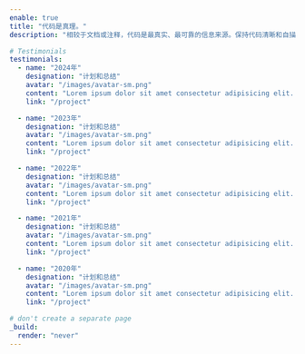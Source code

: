 ```yaml
---
enable: true
title: "代码是真理。"
description: "相较于文档或注释，代码是最真实、最可靠的信息来源。保持代码清晰和自描述性。"

# Testimonials
testimonials:
  - name: "2024年"
    designation: "计划和总结"
    avatar: "/images/avatar-sm.png"
    content: "Lorem ipsum dolor sit amet consectetur adipisicing elit. Qui iusto illo molestias, assumenda expedita commodi inventore non itaque molestiae voluptatum dolore, facilis sapiente, repellat veniam."
    link: "/project"

  - name: "2023年"
    designation: "计划和总结"
    avatar: "/images/avatar-sm.png"
    content: "Lorem ipsum dolor sit amet consectetur adipisicing elit. Qui iusto illo molestias, assumenda expedita commodi inventore non itaque molestiae voluptatum dolore, facilis sapiente, repellat veniam."
    link: "/project"

  - name: "2022年"
    designation: "计划和总结"
    avatar: "/images/avatar-sm.png"
    content: "Lorem ipsum dolor sit amet consectetur adipisicing elit. Qui iusto illo molestias, assumenda expedita commodi inventore non itaque molestiae voluptatum dolore, facilis sapiente, repellat veniam."
    link: "/project"

  - name: "2021年"
    designation: "计划和总结"
    avatar: "/images/avatar-sm.png"
    content: "Lorem ipsum dolor sit amet consectetur adipisicing elit. Qui iusto illo molestias, assumenda expedita commodi inventore non itaque molestiae voluptatum dolore, facilis sapiente, repellat veniam."
    link: "/project"

  - name: "2020年"
    designation: "计划和总结"
    avatar: "/images/avatar-sm.png"
    content: "Lorem ipsum dolor sit amet consectetur adipisicing elit. Qui iusto illo molestias, assumenda expedita commodi inventore non itaque molestiae voluptatum dolore, facilis sapiente, repellat veniam."
    link: "/project"

# don't create a separate page
_build:
  render: "never"
---
```


